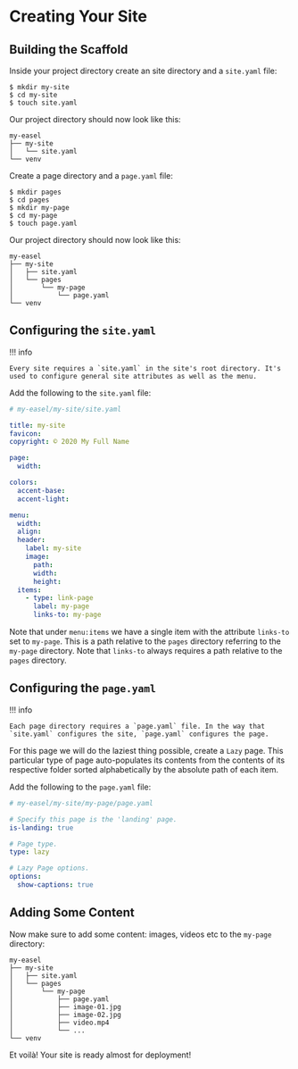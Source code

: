# Creating Your Site

## Building the Scaffold

Inside your project directory create an site directory and a `site.yaml` file:

``` console
$ mkdir my-site
$ cd my-site
$ touch site.yaml
```

Our project directory should now look like this:

``` plaintext
my-easel
├── my-site
│   └── site.yaml
└── venv
```

Create a page directory and a `page.yaml` file:

``` console
$ mkdir pages
$ cd pages
$ mkdir my-page
$ cd my-page
$ touch page.yaml
```

Our project directory should now look like this:

``` plaintext
my-easel
├── my-site
│   ├── site.yaml
│   └── pages
│       └── my-page
│           └── page.yaml
└── venv
```

## Configuring the `site.yaml`

!!! info

    Every site requires a `site.yaml` in the site's root directory. It's used to configure general site attributes as well as the menu.

Add the following to the `site.yaml` file:

``` yaml
# my-easel/my-site/site.yaml

title: my-site
favicon:
copyright: © 2020 My Full Name

page:
  width:

colors:
  accent-base:
  accent-light:

menu:
  width:
  align:
  header:
    label: my-site
    image:
      path:
      width:
      height:
  items:
    - type: link-page
      label: my-page
      links-to: my-page
```

Note that under `menu:items` we have a single item with the attribute `links-to` set to `my-page`. This is a path relative to the `pages` directory referring to the `my-page` directory. Note that `links-to` always requires a path relative to the `pages` directory.

## Configuring the `page.yaml`

!!! info

    Each page directory requires a `page.yaml` file. In the way that `site.yaml` configures the site, `page.yaml` configures the page.

For this page we will do the laziest thing possible, create a `Lazy` page. This particular type of page auto-populates its contents from the contents of its respective folder sorted alphabetically by the absolute path of each item.

Add the following to the `page.yaml` file:

``` yaml
# my-easel/my-site/my-page/page.yaml

# Specify this page is the 'landing' page.
is-landing: true

# Page type.
type: lazy

# Lazy Page options.
options:
  show-captions: true
```

## Adding Some Content

Now make sure to add some content: images, videos etc to the `my-page` directory:

``` plaintext
my-easel
├── my-site
│   ├── site.yaml
│   └── pages
│       └── my-page
│           ├── page.yaml
│           ├── image-01.jpg
│           ├── image-02.jpg
│           ├── video.mp4
│           └── ...
└── venv
```

Et voilà! Your site is ready almost for deployment!
